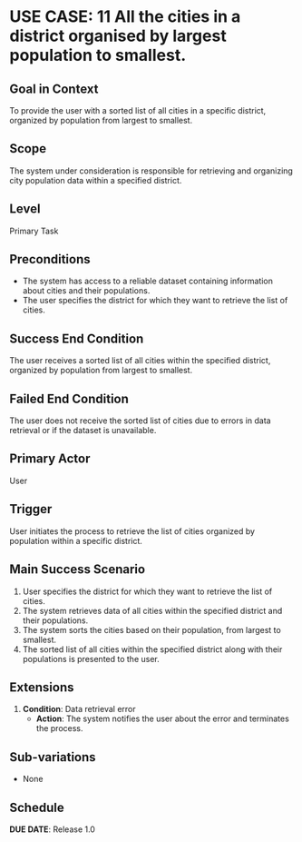 # USE CASE: 11 All the cities in a district organised by largest population to smallest.

## Goal in Context

To provide the user with a sorted list of all cities in a specific district, organized by population from largest to smallest.

## Scope

The system under consideration is responsible for retrieving and organizing city population data within a specified district.

## Level

Primary Task

## Preconditions

- The system has access to a reliable dataset containing information about cities and their populations.
- The user specifies the district for which they want to retrieve the list of cities.

## Success End Condition

The user receives a sorted list of all cities within the specified district, organized by population from largest to smallest.

## Failed End Condition

The user does not receive the sorted list of cities due to errors in data retrieval or if the dataset is unavailable.

## Primary Actor

User

## Trigger

User initiates the process to retrieve the list of cities organized by population within a specific district.

## Main Success Scenario

1. User specifies the district for which they want to retrieve the list of cities.
2. The system retrieves data of all cities within the specified district and their populations.
3. The system sorts the cities based on their population, from largest to smallest.
4. The sorted list of all cities within the specified district along with their populations is presented to the user.

## Extensions

1. **Condition**: Data retrieval error
   - **Action**: The system notifies the user about the error and terminates the process.

## Sub-variations

- None

## Schedule

**DUE DATE**: Release 1.0
